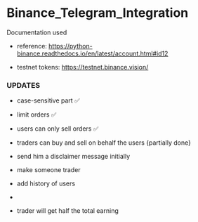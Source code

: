 # Binance_Telegram_Integration

Documentation used

* reference: 
  https://python-binance.readthedocs.io/en/latest/account.html#id12

* testnet tokens: 
  https://testnet.binance.vision/
  
### UPDATES
- case-sensitive part ✅
- limit orders ✅
- users can only sell orders ✅
- traders can buy and sell on behalf the users {partially done}
- send him a disclaimer message initially
- make someone trader

- add history of users
- 

- trader will get half the total earning
